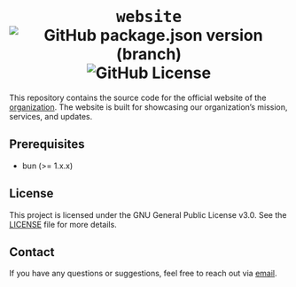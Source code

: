 <h1 align="center">
    <samp>website</samp> <br />
    <img alt="GitHub package.json version (branch)" src="https://img.shields.io/github/package-json/v/kayp-oss/website/master?style=flat-square&label=version&labelColor=%23ffffff&color=%23000000">
    <img alt="GitHub License" src="https://img.shields.io/github/license/kayp-oss/website?style=flat-square&label=license&labelColor=%23ffffff&color=%23000000">
</h1>

This repository contains the source code for the official website of the [organization](https://github.com/kayp-oss). The website is built for showcasing our organization’s mission, services, and updates.

## Prerequisites

- bun (>= 1.x.x)

## License

This project is licensed under the GNU General Public License v3.0. See the [LICENSE](./LICENSE) file for more details.

## Contact

If you have any questions or suggestions, feel free to reach out via [email](mailto:oss@kayp.uz).
